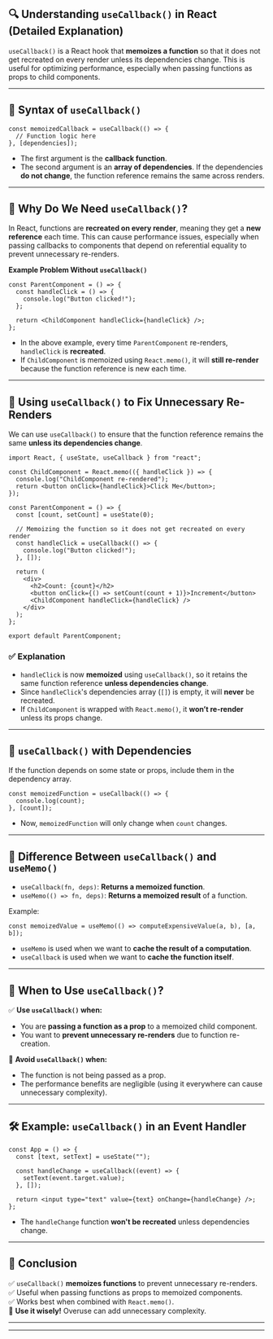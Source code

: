 ## **🔍 Understanding `useCallback()` in React (Detailed Explanation)**

`useCallback()` is a React hook that **memoizes a function** so that it does not get recreated on every render unless its dependencies change. This is useful for optimizing performance, especially when passing functions as props to child components.

---

## **🔹 Syntax of `useCallback()`**

```tsx
const memoizedCallback = useCallback(() => {
  // Function logic here
}, [dependencies]);
```

- The first argument is the **callback function**.
- The second argument is an **array of dependencies**. If the dependencies **do not change**, the function reference remains the same across renders.

---

## **🔹 Why Do We Need `useCallback()`?**

In React, functions are **recreated on every render**, meaning they get a **new reference** each time. This can cause performance issues, especially when passing callbacks to components that depend on referential equality to prevent unnecessary re-renders.

**Example Problem Without `useCallback()`**

```tsx
const ParentComponent = () => {
  const handleClick = () => {
    console.log("Button clicked!");
  };

  return <ChildComponent handleClick={handleClick} />;
};
```

- In the above example, every time `ParentComponent` re-renders, `handleClick` is **recreated**.
- If `ChildComponent` is memoized using `React.memo()`, it will **still re-render** because the function reference is new each time.

---

## **🔹 Using `useCallback()` to Fix Unnecessary Re-Renders**

We can use `useCallback()` to ensure that the function reference remains the same **unless its dependencies change**.

```tsx
import React, { useState, useCallback } from "react";

const ChildComponent = React.memo(({ handleClick }) => {
  console.log("ChildComponent re-rendered");
  return <button onClick={handleClick}>Click Me</button>;
});

const ParentComponent = () => {
  const [count, setCount] = useState(0);

  // Memoizing the function so it does not get recreated on every render
  const handleClick = useCallback(() => {
    console.log("Button clicked!");
  }, []);

  return (
    <div>
      <h2>Count: {count}</h2>
      <button onClick={() => setCount(count + 1)}>Increment</button>
      <ChildComponent handleClick={handleClick} />
    </div>
  );
};

export default ParentComponent;
```

### **✅ Explanation**

- `handleClick` is now **memoized** using `useCallback()`, so it retains the same function reference **unless dependencies change**.
- Since `handleClick`'s dependencies array (`[]`) is empty, it will **never** be recreated.
- If `ChildComponent` is wrapped with `React.memo()`, it **won’t re-render** unless its props change.

---

## **🔹 `useCallback()` with Dependencies**

If the function depends on some state or props, include them in the dependency array.

```tsx
const memoizedFunction = useCallback(() => {
  console.log(count);
}, [count]);
```

- Now, `memoizedFunction` will only change when `count` changes.

---

## **🔹 Difference Between `useCallback()` and `useMemo()`**

- `useCallback(fn, deps)`: **Returns a memoized function**.
- `useMemo(() => fn, deps)`: **Returns a memoized result** of a function.

Example:

```tsx
const memoizedValue = useMemo(() => computeExpensiveValue(a, b), [a, b]);
```

- `useMemo` is used when we want to **cache the result of a computation**.
- `useCallback` is used when we want to **cache the function itself**.

---

## **🔹 When to Use `useCallback()`?**

✅ **Use `useCallback()` when:**

- You are **passing a function as a prop** to a memoized child component.
- You want to **prevent unnecessary re-renders** due to function re-creation.

🚫 **Avoid `useCallback()` when:**

- The function is not being passed as a prop.
- The performance benefits are negligible (using it everywhere can cause unnecessary complexity).

---

## **🛠 Example: `useCallback()` in an Event Handler**

```tsx
const App = () => {
  const [text, setText] = useState("");

  const handleChange = useCallback((event) => {
    setText(event.target.value);
  }, []);

  return <input type="text" value={text} onChange={handleChange} />;
};
```

- The `handleChange` function **won't be recreated** unless dependencies change.

---

## **🔹 Conclusion**

✅ `useCallback()` **memoizes functions** to prevent unnecessary re-renders.  
✅ Useful when passing functions as props to memoized components.  
✅ Works best when combined with `React.memo()`.  
🚀 **Use it wisely!** Overuse can add unnecessary complexity.

---

---
